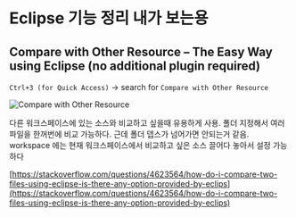 
# Eclipse 기능 정리 내가 보는용

##  Compare with Other Resource – The Easy Way using Eclipse (no additional plugin required)

`Ctrl+3 (for Quick Access)` -> search for `Compare with Other Resource`

![Compare with Other Resource](https://i.stack.imgur.com/5Rfmi.png)

다른 워크스페이스에 있는 소스와 비교하고 싶을때 유용하게 사용. 폴더 지정해서 여러파일을 한꺼번에 비교 가능하다. 근데 폴더 뎁스가 넘어가면 안되는거 같음. workspace 에는 현재 워크스페이스에서 비교하고 싶은 소스 끌어다 놓아서 설정 가능하다

[https://stackoverflow.com/questions/4623564/how-do-i-compare-two-files-using-eclipse-is-there-any-option-provided-by-eclips](https://stackoverflow.com/questions/4623564/how-do-i-compare-two-files-using-eclipse-is-there-any-option-provided-by-eclips)
<!--stackedit_data:
eyJoaXN0b3J5IjpbMzc4MDMyNjM4XX0=
-->